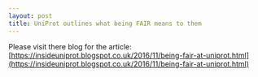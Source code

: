 ```yaml
---
layout: post
title: UniProt outlines what being FAIR means to them
---
```


Please visit there blog for the article: [https://insideuniprot.blogspot.co.uk/2016/11/being-fair-at-uniprot.html](https://insideuniprot.blogspot.co.uk/2016/11/being-fair-at-uniprot.html)